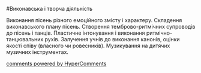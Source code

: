 <div id="hypercomments_widget" class="js-hypercomments-widget invisible"></div>


#Виконавська і творча діяльність

Виконання пісень різного емоційного змісту і характеру. Складення виконавського плану пісень. Створення темброво-ритмічних супроводів до пісень і танців. Пластичне інтонування і виконання ритмічно-танцювальних рухів. Залучення учнів до виконання канонів, оцінки якості співу (власного чи ровесників). Музикування на дитячих музичних інструментах. 

<div class="js-hypercomments-container">
    <a href="http://hypercomments.com" class="hc-link" title="comments widget">comments powered by HyperComments</a>
</div>